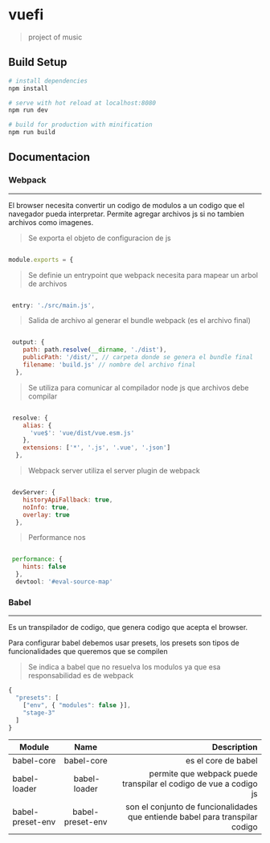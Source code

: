 # vuefi

> project of music

## Build Setup

``` bash
# install dependencies
npm install

# serve with hot reload at localhost:8080
npm run dev

# build for production with minification
npm run build
```

## Documentacion

### Webpack
***

El browser  necesita convertir un codigo de modulos a un codigo que el navegador pueda interpretar.
Permite agregar  archivos js  si no tambien archivos como imagenes.

> Se exporta el objeto de configuracion de js

``` javascript

module.exports = {

```

> Se definie un entrypoint que webpack necesita para mapear  un arbol de archivos

``` javascript

 entry: './src/main.js',

```

> Salida de archivo al generar el bundle  webpack (es el archivo final)
``` javascript

 output: {
    path: path.resolve(__dirname, './dist'),
    publicPath: '/dist/', // carpeta donde se genera el bundle final
    filename: 'build.js' // nombre del archivo final
  },

```

> Se utiliza para comunicar al compilador node js que archivos debe compilar
``` javascript

 resolve: {
    alias: {
      'vue$': 'vue/dist/vue.esm.js'
    },
    extensions: ['*', '.js', '.vue', '.json']
  },

```
> Webpack server  utiliza el server plugin de webpack
``` javascript

 devServer: {
    historyApiFallback: true,
    noInfo: true,
    overlay: true
  },

```

>  Performance nos
``` javascript

 performance: {
    hints: false
  },
  devtool: '#eval-source-map'

```

### Babel
***

Es un transpilador de codigo, que genera codigo que acepta el browser.

Para configurar babel debemos usar presets, los presets son tipos de funcionalidades que queremos que se compilen

> Se indica a babel que no resuelva  los modulos ya que esa responsabilidad es de webpack
``` javascript
{
  "presets": [
    ["env", { "modules": false }],
    "stage-3"
  ]
}
```

| Module        | Name         | Description  |
| ------------- |:-------------:| -----:|
| babel-core|  babel-core | es el core de babel
| babel-loader | babel-loader| permite que webpack puede transpilar el codigo de vue a codigo js
|babel-preset-env| babel-preset-env| son el conjunto de funcionalidades que entiende babel para transpilar codigo
